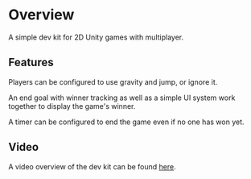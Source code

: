 # Overview
A simple dev kit for 2D Unity games with multiplayer.

## Features
Players can be configured to use gravity and jump, or ignore it. 

An end goal with winner tracking as well as a simple UI system work together to display the game's winner.

A timer can be configured to end the game even if no one has won yet.

## Video
A video overview of the dev kit can be found [here](https://youtu.be/xdkBvXYACc0).